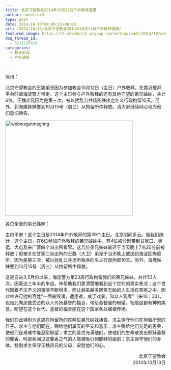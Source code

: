```yaml
---
title: 北京守望教会2014年10月12日户外敬拜通报
author: sweditor3
type: post
date: 2014-10-13T04:49:22+00:00
url: /2014/10/13/北京守望教会2014年10月12日户外敬拜通报/
featured_image: https://t5.shwchurch.org/wp-content/uploads/2014/10/webwxgetmsgimg-400x288.jpg
dsq_thread_id:
  - 3111199319
categories:
  - 教会新闻
  - 户外通报

---
```

简讯：
  
北京守望教会的王魏弟兄因为参加教会10月12日（主日）户外敬拜，在靠近敬拜平台时被海淀警方带走。这个主日参与户外敬拜的还有其他守望的弟兄姊妹，共计6位。王魏弟兄因为是第三次，被以扰乱公共场所秩序之名义行政拘留10天。另外，郭海鹰姊妹要到10月15号（周三）从拘留所中释放。请大家继续同心地为他们恳切祷告。

<!--more-->

[<img class="aligncenter size-full wp-image-11687" src="http://t5.shwchurch.org/wp-content/uploads/2014/10/webwxgetmsgimg.jpg" alt="webwxgetmsgimg" width="400" height="300" />][1]

各位亲爱的弟兄姊妹：

主内平安！这个主日是2014年户外敬拜的第39个主日。北京阴间多云。据我们统计，这个主日，在6位参加户外敬拜的弟兄姊妹中，有4位被分别带到甘家口、奥运、大屯及来广营四个派出所看管。这几位弟兄姊妹最迟于当天晚上7点20分前被释放；但被关在甘家口派出所的王魏（大卫）弟兄于当天晚上被送到海淀区拘留所，因为是第三次，被以扰乱公共场所秩序的名义行政拘留10天。另外，海鹰姊妹要到10月15号（周三）从拘留所中释放。

这是自进入5月份以来，海淀警方第23周行政拘留我们的弟兄姊妹，共计53人次。因着这三年半的争战，神帮助我们更清楚地看到这个世代的真实景况；这个世代因着不法不义的事情不断增多，而让越来越多困苦无助的人生活在苦难之中。因此神许可他的百姓“一面被毁谤，遭患难，成了戏景，叫众人观看”（来10：33），也借此向那些受苦的众人传扬基督的福音，带给基督里的盼望。相信这都有神的美意。盼望在这个世代，基督的福音能在这个国家各处被被传扬。

我们在此特别为这周在拘留所的这两位弟兄姊妹祷告。求主保守他们在拘留所里的日子。求主与他们同在，赐给他们属天的平安和喜乐；求主赐给他们充足的恩典，使他们在艰难中能忍耐盼望；求主的圣灵充满他们，使他们的生命散发出耶稣基督的馨香，叫那些闻见这馨香之气的人能被吸引到耶稣的面前；求主保守他们的身体。特别求主保守王魏弟兄的父母，安慰他们的心。

<p style="text-align: right;">
  北京守望教会<br /> 2014年10月13日
</p>

 [1]: http://t5.shwchurch.org/wp-content/uploads/2014/10/webwxgetmsgimg.jpg
